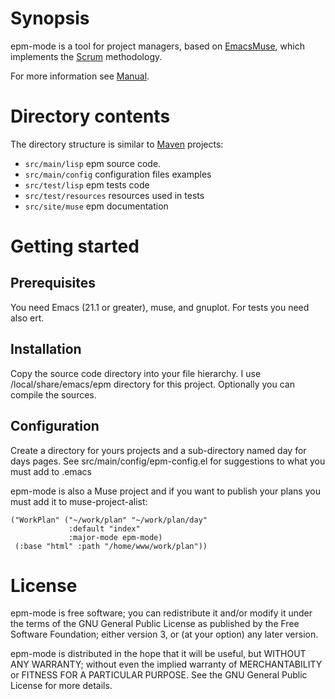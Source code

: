 

# Synopsis #

epm-mode is a tool for project managers, based on [EmacsMuse](http://mwolson.org/projects/EmacsMuse.html), which implements the [Scrum](http://www.scrumalliance.org/) methodology.

For more information see [Manual](Manual.md).

# Directory contents #

The directory structure is similar to [Maven](http://maven.apache.org/) projects:

  * `src/main/lisp` epm source code.
  * `src/main/config` configuration files examples
  * `src/test/lisp` epm tests code
  * `src/test/resources` resources used in tests
  * `src/site/muse` epm documentation


# Getting started #

## Prerequisites ##

You need Emacs (21.1 or greater), muse, and gnuplot. For tests you
need also ert.


## Installation ##

Copy the source code directory into your file hierarchy. I use
/local/share/emacs/epm  directory for this project. Optionally you can
compile the sources.



## Configuration ##

Create a directory for yours projects and a sub-directory named day for
days pages. See src/main/config/epm-config.el for suggestions to what
you must add to .emacs

epm-mode is also a Muse project and if you want to publish your plans
you must add it to muse-project-alist:

```
("WorkPlan" ("~/work/plan" "~/work/plan/day"
             :default "index"
             :major-mode epm-mode)
 (:base "html" :path "/home/www/work/plan"))
```



# License #

epm-mode is free software; you can redistribute it and/or modify it
under the terms of the GNU General Public License as published by the
Free Software Foundation; either version 3, or (at your option) any
later version.

epm-mode is distributed in the hope that it will be useful, but
WITHOUT ANY WARRANTY; without even the implied warranty of
MERCHANTABILITY or FITNESS FOR A PARTICULAR PURPOSE.  See the GNU
General Public License for more details.



